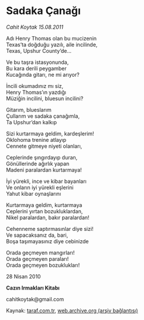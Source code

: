 # Sadaka Çanağı

*Cahit Koytak 15.08.2011*

<div class="yazi"><p>Adı Henry Thomas olan bu mucizenin<br/>Texas’ta doğduğu yazılı, aile incilinde,<br/>Texas, Upshur County’de...</p>
<p>Ve bu taşra istasyonunda,<br/>Bu kara derili peygamber<br/>Kucağında gitarı, ne mi arıyor?</p>
<p>İncili okumadınız mı siz,<br/>Henry Thomas’ın yazdığı<br/>Müziğin incilini, bluesun incilini?</p>
<p>Gitarım, blueslarım<br/>Çullarım ve sadaka çanağımla,<br/>Ta Upshur’dan kalkıp</p>
<p>Sizi kurtarmaya geldim, kardeşlerim!<br/>Oklohoma trenine atlayıp<br/>Cennete gitmeye niyeti olanları,</p>
<p>Ceplerinde şıngırdayıp duran,<br/>Gönüllerinde ağırlık yapan<br/>Madeni paralardan kurtarmaya!</p>
<p>İyi yürekli, ince ve kibar bayanları<br/>Ve onların iyi yürekli eşlerini<br/>Yahut kibar oynaşlarını</p>
<p>Kurtarmaya geldim, kurtarmaya<br/>Ceplerini yırtan bozukluklardan,<br/>Nikel paralardan, bakır paralardan!</p>
<p>Cehenneme saptırmasınlar diye sizi!<br/>Ve sapacaksanız da, bari,<br/>Boşa taşımayasınız diye cebinizde</p>
<p>Orada geçmeyen mangırları!<br/>Orada geçmeyen paraları!<br/>Orada geçmeyen bozuklukları!</p>
<p>28 Nisan 2010</p>
<p><strong>Cazın Irmakları Kitabı</strong></p>
<p>cahitkoytak@gmail.com</p>
</div>

Kaynak: [taraf.com.tr](http://www.taraf.com.tr/cahit-koytak/makale-sadaka-canagi.htm), [web.archive.org (arşiv bağlantısı)](http://web.archive.org/web/20130624005258/http://www.taraf.com.tr/cahit-koytak/makale-sadaka-canagi.htm)
